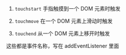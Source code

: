 1. `touchstart` 手指触摸到一个 DOM 元素时触发

2. `touchmove` 在一个 DOM 元素上滑动时触发

3. `touchend` 从一个 DOM 元素上移开时触发

这些都是事件名称，写在 addEventListener 里面